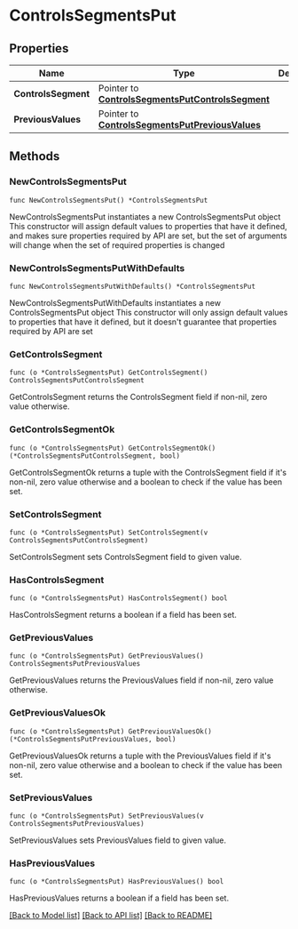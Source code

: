# ControlsSegmentsPut

## Properties

Name | Type | Description | Notes
------------ | ------------- | ------------- | -------------
**ControlsSegment** | Pointer to [**ControlsSegmentsPutControlsSegment**](ControlsSegmentsPutControlsSegment.md) |  | [optional] 
**PreviousValues** | Pointer to [**ControlsSegmentsPutPreviousValues**](ControlsSegmentsPutPreviousValues.md) |  | [optional] 

## Methods

### NewControlsSegmentsPut

`func NewControlsSegmentsPut() *ControlsSegmentsPut`

NewControlsSegmentsPut instantiates a new ControlsSegmentsPut object
This constructor will assign default values to properties that have it defined,
and makes sure properties required by API are set, but the set of arguments
will change when the set of required properties is changed

### NewControlsSegmentsPutWithDefaults

`func NewControlsSegmentsPutWithDefaults() *ControlsSegmentsPut`

NewControlsSegmentsPutWithDefaults instantiates a new ControlsSegmentsPut object
This constructor will only assign default values to properties that have it defined,
but it doesn't guarantee that properties required by API are set

### GetControlsSegment

`func (o *ControlsSegmentsPut) GetControlsSegment() ControlsSegmentsPutControlsSegment`

GetControlsSegment returns the ControlsSegment field if non-nil, zero value otherwise.

### GetControlsSegmentOk

`func (o *ControlsSegmentsPut) GetControlsSegmentOk() (*ControlsSegmentsPutControlsSegment, bool)`

GetControlsSegmentOk returns a tuple with the ControlsSegment field if it's non-nil, zero value otherwise
and a boolean to check if the value has been set.

### SetControlsSegment

`func (o *ControlsSegmentsPut) SetControlsSegment(v ControlsSegmentsPutControlsSegment)`

SetControlsSegment sets ControlsSegment field to given value.

### HasControlsSegment

`func (o *ControlsSegmentsPut) HasControlsSegment() bool`

HasControlsSegment returns a boolean if a field has been set.

### GetPreviousValues

`func (o *ControlsSegmentsPut) GetPreviousValues() ControlsSegmentsPutPreviousValues`

GetPreviousValues returns the PreviousValues field if non-nil, zero value otherwise.

### GetPreviousValuesOk

`func (o *ControlsSegmentsPut) GetPreviousValuesOk() (*ControlsSegmentsPutPreviousValues, bool)`

GetPreviousValuesOk returns a tuple with the PreviousValues field if it's non-nil, zero value otherwise
and a boolean to check if the value has been set.

### SetPreviousValues

`func (o *ControlsSegmentsPut) SetPreviousValues(v ControlsSegmentsPutPreviousValues)`

SetPreviousValues sets PreviousValues field to given value.

### HasPreviousValues

`func (o *ControlsSegmentsPut) HasPreviousValues() bool`

HasPreviousValues returns a boolean if a field has been set.


[[Back to Model list]](../README.md#documentation-for-models) [[Back to API list]](../README.md#documentation-for-api-endpoints) [[Back to README]](../README.md)


